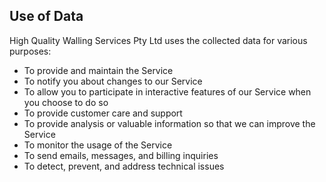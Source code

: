 ## Use of Data

High Quality Walling Services Pty Ltd uses the collected data for various purposes:

- To provide and maintain the Service
- To notify you about changes to our Service
- To allow you to participate in interactive features of our Service when you choose to do so
- To provide customer care and support
- To provide analysis or valuable information so that we can improve the Service
- To monitor the usage of the Service
- To send emails, messages, and billing inquiries
- To detect, prevent, and address technical issues